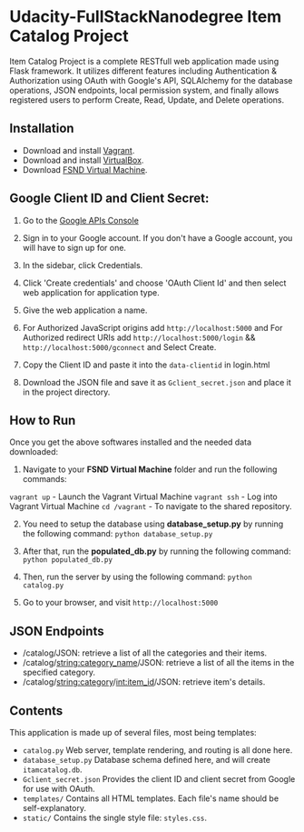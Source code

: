 # Udacity-FullStackNanodegree Item Catalog Project

Item Catalog Project is a complete RESTfull web application made using Flask framework. It utilizes different features including Authentication & Authorization using OAuth with Google's API, SQLAlchemy for the database operations, JSON endpoints, local permission system, and finally allows registered users to perform Create, Read, Update, and Delete operations.

## Installation
- Download and install [Vagrant](https://www.vagrantup.com/downloads.html).
- Download and install [VirtualBox](https://www.virtualbox.org/wiki/Downloads).
- Download [FSND Virtual Machine](https://github.com/udacity/fullstack-nanodegree-vm).

## Google Client ID and Client Secret:

  1. Go to the [Google APIs Console](https://console.developers.google.com/apis)
    
  2. Sign in to your Google account. If you don't have a Google account, you will have to sign up for one.
    
  3. In the sidebar, click Credentials.
    
  4. Click 'Create credentials' and choose 'OAuth Client Id' and then select web application for application type.
    
  5. Give the web application a name. 

  6. For Authorized JavaScript origins add `http://localhost:5000` and For Authorized redirect URIs add 
     `http://localhost:5000/login` && `http://localhost:5000/gconnect` and Select Create.
     
  7. Copy the Client ID and paste it into the `data-clientid` in login.html
    
  8. Download the JSON file and save it as `Gclient_secret.json` and place it in the project directory.


## How to Run
Once you get the above softwares installed and the needed data downloaded:
1. Navigate to your **FSND Virtual Machine** folder and run the following commands:

`vagrant up` - Launch the Vagrant Virtual Machine
`vagrant ssh` - Log into Vagrant Virtual Machine
`cd /vagrant` - To navigate to the shared repository.

2. You need to setup the database using **database_setup.py** by running the following command: 
   `python database_setup.py`

3. After that, run the **populated_db.py** by running the following command: 
   `python populated_db.py`

4. Then, run the server by using the following command: 
   `python catalog.py`

5. Go to your browser, and visit `http://localhost:5000`


## JSON Endpoints
- /catalog/JSON: retrieve a list of all the categories and their items.
- /catalog/<string:category_name>/JSON: retrieve a list of all the items in the specified category.
- /catalog/<string:category>/<int:item_id>/JSON: retrieve item's details.


## Contents
This application is made up of several files, most being templates:
- `catalog.py` Web server, template rendering, and routing is all done here.
- `database_setup.py` Database schema defined here, and will create `itamcatalog.db`.
- `Gclient_secret.json` Provides the client ID and client secret from Google for use with OAuth.
- `templates/` Contains all HTML templates. Each file's name should be self-explanatory.
- `static/` Contains the single style file: `styles.css`.


